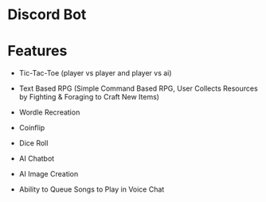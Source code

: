 # Discord Bot

# Features
- Tic-Tac-Toe (player vs player and player vs ai)
- Text Based RPG (Simple Command Based RPG, User Collects Resources by Fighting & Foraging to Craft New Items)
- Wordle Recreation

- Coinflip
- Dice Roll

- AI Chatbot
- AI Image Creation

- Ability to Queue Songs to Play in Voice Chat
